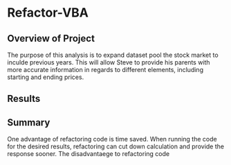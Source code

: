 # Refactor-VBA

## Overview of Project
  The purpose of this analysis is to expand dataset pool the stock market to inculde previous years. This will allow Steve to provide his parents with more accurate information in regards to different elements, including starting and ending prices.
## Results

## Summary
  One advantage of refactoring code is time saved. When running the code for the desired results, refactoring can cut down calculation and provide the response sooner. The disadvantaege to refactoring code 
